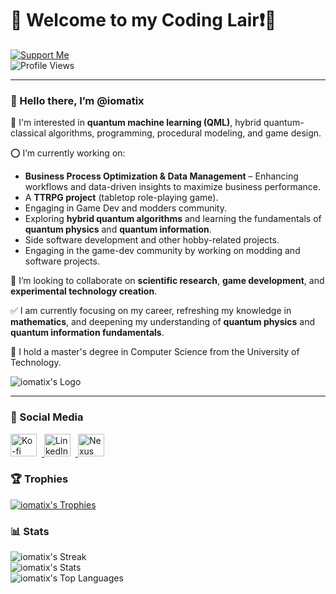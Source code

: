 # 🌟 Welcome to my Coding Lair❗️🐉  

[![Support Me](https://community-assets.home-assistant.io/original/3X/6/f/6f894ce95d116b1dc5a7b9026d0cfd3123fa47e1.png)](https://buymeacoffee.com/iomatix)  
![Profile Views](https://komarev.com/ghpvc/?username=iomatix&label=Profile%20views&color=0e75b6&style=flat)  

---

### 👋 Hello there, I’m @iomatix  

👀 I'm interested in **quantum machine learning (QML)**, hybrid quantum-classical algorithms, programming, procedural modeling, and game design.  

⭕ I’m currently working on:  
- **Business Process Optimization & Data Management** – Enhancing workflows and data-driven insights to maximize business performance.  
- A **TTRPG project** (tabletop role-playing game).  
- Engaging in Game Dev and modders community.  
- Exploring **hybrid quantum algorithms** and learning the fundamentals of **quantum physics** and **quantum information**.  
- Side software development and other hobby-related projects.  
- Engaging in the game-dev community by working on modding and software projects.  

💞 I’m looking to collaborate on **scientific research**, **game development**, and **experimental technology creation**.  

✅ I am currently focusing on my career, refreshing my knowledge in **mathematics**, and deepening my understanding of **quantum physics** and **quantum information fundamentals**.

📢 I hold a master's degree in Computer Science from the University of Technology.  

![iomatix's Logo](https://avatars.githubusercontent.com/u/13110161?v=4?s=400)  

---  

### 📱 Social Media  

<a href="[https://buymeacoffee.com/iomatix](https://buymeacoffee.com/iomatix)">
  <img src="https://aegis-icons.github.io/icons/primary/Ko-fi.svg" width="42" height="36" style="margin-right: 8px;" alt="Ko-fi">
</a>
<a href="https://www.linkedin.com/in/wypchlak-mateusz/">
  <img src="https://aegis-icons.github.io/icons/primary/Linkedin.svg" width="42" height="36" style="margin-right: 8px;" alt="LinkedIn">
</a>
<a href="https://next.nexusmods.com/profile/iomatix/mods">
  <img src="https://aegis-icons.github.io/icons/primary/Nexus%20Mods.svg" width="42" height="36" style="margin-right: 8px;" alt="Nexus Mods">
</a>  

### 🏆 Trophies  
[![iomatix's Trophies](https://github-profile-trophy.vercel.app/?username=iomatix&theme=onedark)](https://github.com/iomatix)  

### 📊 Stats  
![iomatix's Streak](https://github-readme-streak-stats.herokuapp.com/?user=iomatix&theme=onedark&hide_border=true)  
![iomatix's Stats](https://github-readme-stats.vercel.app/api?username=iomatix&theme=onedark&show_icons=true&hide_border=true&count_private=true)  
![iomatix's Top Languages](https://github-readme-stats.vercel.app/api/top-langs/?username=iomatix&theme=onedark&show_icons=true&hide_border=true&layout=compact)  
